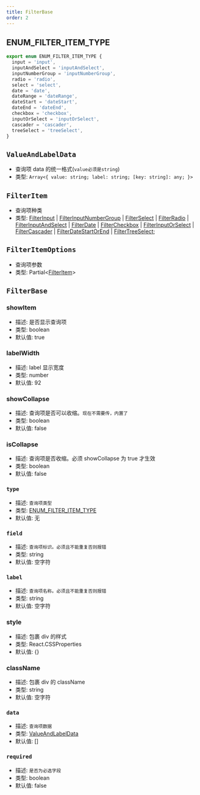 ```yaml
---
title: FilterBase
order: 2
---
```


## ENUM_FILTER_ITEM_TYPE

```ts
export enum ENUM_FILTER_ITEM_TYPE {
  input = 'input',
  inputAndSelect = 'inputAndSelect',
  inputNumberGroup = 'inputNumberGroup',
  radio = 'radio',
  select = 'select',
  date = 'date',
  dateRange = 'dateRange',
  dateStart = 'dateStart',
  dateEnd = 'dateEnd',
  checkbox = 'checkbox',
  inputOrSelect = 'inputOrSelect',
  cascader = 'cascader',
  treeSelect = 'treeSelect',
}
```

## `ValueAndLabelData`

- 查询项 data 的统一格式(`value必须是string`)
- 类型: `Array<{ value: string; label: string; [key: string]: any; }>`

## `FilterItem`

- 查询项种类
- 类型: [FilterInput](./filter-input) | [FilterInputNumberGroup](./filter-input-number-group) | [FilterSelect](./filter-select) | [FilterRadio](./filter-radio) | [FilterInputAndSelect](./filter-input-and-select) | [FilterDate](./filter-date) | [FilterCheckbox](./filter-checkbox) | [FilterInputOrSelect](./filter-input-or-select) | [FilterCascader](./filter-cascader) | [FilterDateStartOrEnd](./filter-date-start-or-end) | [FilterTreeSelect](./filter-tree-select);

## `FilterItemOptions`

- 查询项参数
- 类型: Partial<[FilterItem](#filteritem)>

## `FilterBase`

### showItem

- 描述: 是否显示查询项
- 类型: boolean
- 默认值: true

### labelWidth

- 描述: label 显示宽度
- 类型: number
- 默认值: 92

### showCollapse

- 描述: 查询项是否可以收缩。`现在不需要传，内置了`
- 类型: boolean
- 默认值: false

### isCollapse

- 描述: 查询项是否收缩。必须 showCollapse 为 true 才生效
- 类型: boolean
- 默认值: false

### `type`

- 描述: `查询项类型`
- 类型: [ENUM_FILTER_ITEM_TYPE](#enum_filter_item_type)
- 默认值: 无

### `field`

- 描述: `查询项标识。必须且不能重复否则报错`
- 类型: string
- 默认值: 空字符

### `label`

- 描述: `查询项名称。必须且不能重复否则报错`
- 类型: string
- 默认值: 空字符

### style

- 描述: 包裹 div 的样式
- 类型: React.CSSProperties
- 默认值: {}

### className

- 描述: 包裹 div 的 className
- 类型: string
- 默认值: 空字符

### `data`

- 描述: `查询项数据`
- 类型: [ValueAndLabelData](#valueandlabeldata)
- 默认值: []

### `required`

- 描述: `是否为必选字段`
- 类型: boolean
- 默认值: false
